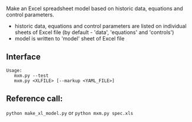 Make an Excel spreadsheet model based on historic data, equations and control parameters.

- historic data, equations and control parameters are listed on individual sheets of Excel file (by default - 'data', 'equations' and 'controls')
- model is written to 'model' sheet of Excel file 

## Interface
```   
Usage:   
   mxm.py --test
   mxm.py <XLFILE> [--markup <YAML_FILE>]
```

## Reference call:
```python make_xl_model.py```
or
```python mxm.py spec.xls```


